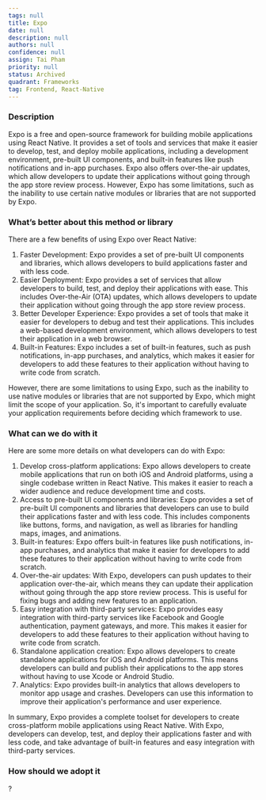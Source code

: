 ```yaml
---
tags: null
title: Expo
date: null
description: null
authors: null
confidence: null
assign: Tai Pham
priority: null
status: Archived
quadrant: Frameworks
tag: Frontend, React-Native
---
```


<!-- table_of_contents d99e0b45-ea08-41b9-a65a-ab9422a65813 -->

### Description
Expo is a free and open-source framework for building mobile applications using React Native. It provides a set of tools and services that make it easier to develop, test, and deploy mobile applications, including a development environment, pre-built UI components, and built-in features like push notifications and in-app purchases. Expo also offers over-the-air updates, which allow developers to update their applications without going through the app store review process. However, Expo has some limitations, such as the inability to use certain native modules or libraries that are not supported by Expo.

### What’s better about this method or library
There are a few benefits of using Expo over React Native:

1. Faster Development: Expo provides a set of pre-built UI components and libraries, which allows developers to build applications faster and with less code.
1. Easier Deployment: Expo provides a set of services that allow developers to build, test, and deploy their applications with ease. This includes Over-the-Air (OTA) updates, which allows developers to update their application without going through the app store review process.
1. Better Developer Experience: Expo provides a set of tools that make it easier for developers to debug and test their applications. This includes a web-based development environment, which allows developers to test their application in a web browser.
1. Built-in Features: Expo includes a set of built-in features, such as push notifications, in-app purchases, and analytics, which makes it easier for developers to add these features to their application without having to write code from scratch.

However, there are some limitations to using Expo, such as the inability to use native modules or libraries that are not supported by Expo, which might limit the scope of your application. So, it's important to carefully evaluate your application requirements before deciding which framework to use.

### What can we do with it
Here are some more details on what developers can do with Expo:

1. Develop cross-platform applications: Expo allows developers to create mobile applications that run on both iOS and Android platforms, using a single codebase written in React Native. This makes it easier to reach a wider audience and reduce development time and costs.
1. Access to pre-built UI components and libraries: Expo provides a set of pre-built UI components and libraries that developers can use to build their applications faster and with less code. This includes components like buttons, forms, and navigation, as well as libraries for handling maps, images, and animations.
1. Built-in features: Expo offers built-in features like push notifications, in-app purchases, and analytics that make it easier for developers to add these features to their application without having to write code from scratch.
1. Over-the-air updates: With Expo, developers can push updates to their application over-the-air, which means they can update their application without going through the app store review process. This is useful for fixing bugs and adding new features to an application.
1. Easy integration with third-party services: Expo provides easy integration with third-party services like Facebook and Google authentication, payment gateways, and more. This makes it easier for developers to add these features to their application without having to write code from scratch.
1. Standalone application creation: Expo allows developers to create standalone applications for iOS and Android platforms. This means developers can build and publish their applications to the app stores without having to use Xcode or Android Studio.
1. Analytics: Expo provides built-in analytics that allows developers to monitor app usage and crashes. Developers can use this information to improve their application's performance and user experience.

In summary, Expo provides a complete toolset for developers to create cross-platform mobile applications using React Native. With Expo, developers can develop, test, and deploy their applications faster and with less code, and take advantage of built-in features and easy integration with third-party services.

### How should we adopt it
?

<!-- child_database 7e1050bd-022d-43cc-a308-1f552b80fba1 -->
